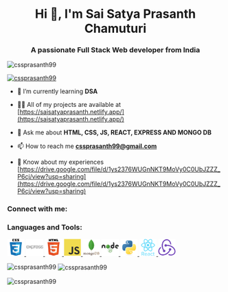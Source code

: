 <h1 align="center">Hi 👋, I'm Sai Satya Prasanth Chamuturi</h1>
<h3 align="center">A passionate Full Stack Web developer from India</h3>

<p align="left"> <img src="https://komarev.com/ghpvc/?username=cssprasanth99&label=Profile%20views&color=0e75b6&style=flat" alt="cssprasanth99" /> </p>

<p align="left"> <a href="https://github.com/ryo-ma/github-profile-trophy"><img src="https://github-profile-trophy.vercel.app/?username=cssprasanth99" alt="cssprasanth99" /></a> </p>

- 🌱 I’m currently learning **DSA**

- 👨‍💻 All of my projects are available at [https://saisatyaprasanth.netlify.app/](https://saisatyaprasanth.netlify.app/)

- 💬 Ask me about **HTML, CSS, JS, REACT, EXPRESS AND MONGO DB**

- 📫 How to reach me **cssprasanth99@gmail.com**

- 📄 Know about my experiences [https://drive.google.com/file/d/1ys2376WUGnNKT9MoVy0C0UbJZZZ_P6cj/view?usp=sharing](https://drive.google.com/file/d/1ys2376WUGnNKT9MoVy0C0UbJZZZ_P6cj/view?usp=sharing)

<h3 align="left">Connect with me:</h3>
<p align="left">
</p>

<h3 align="left">Languages and Tools:</h3>
<p align="left"> <a href="https://www.w3schools.com/css/" target="_blank" rel="noreferrer"> <img src="https://raw.githubusercontent.com/devicons/devicon/master/icons/css3/css3-original-wordmark.svg" alt="css3" width="40" height="40"/> </a> <a href="https://expressjs.com" target="_blank" rel="noreferrer"> <img src="https://raw.githubusercontent.com/devicons/devicon/master/icons/express/express-original-wordmark.svg" alt="express" width="40" height="40"/> </a> <a href="https://www.w3.org/html/" target="_blank" rel="noreferrer"> <img src="https://raw.githubusercontent.com/devicons/devicon/master/icons/html5/html5-original-wordmark.svg" alt="html5" width="40" height="40"/> </a> <a href="https://developer.mozilla.org/en-US/docs/Web/JavaScript" target="_blank" rel="noreferrer"> <img src="https://raw.githubusercontent.com/devicons/devicon/master/icons/javascript/javascript-original.svg" alt="javascript" width="40" height="40"/> </a> <a href="https://www.mongodb.com/" target="_blank" rel="noreferrer"> <img src="https://raw.githubusercontent.com/devicons/devicon/master/icons/mongodb/mongodb-original-wordmark.svg" alt="mongodb" width="40" height="40"/> </a> <a href="https://nodejs.org" target="_blank" rel="noreferrer"> <img src="https://raw.githubusercontent.com/devicons/devicon/master/icons/nodejs/nodejs-original-wordmark.svg" alt="nodejs" width="40" height="40"/> </a> <a href="https://www.python.org" target="_blank" rel="noreferrer"> <img src="https://raw.githubusercontent.com/devicons/devicon/master/icons/python/python-original.svg" alt="python" width="40" height="40"/> </a> <a href="https://reactjs.org/" target="_blank" rel="noreferrer"> <img src="https://raw.githubusercontent.com/devicons/devicon/master/icons/react/react-original-wordmark.svg" alt="react" width="40" height="40"/> </a> <a href="https://redux.js.org" target="_blank" rel="noreferrer"> <img src="https://raw.githubusercontent.com/devicons/devicon/master/icons/redux/redux-original.svg" alt="redux" width="40" height="40"/> </a> </p>

<p><img align="left" src="https://github-readme-stats.vercel.app/api/top-langs?username=cssprasanth99&show_icons=true&locale=en&layout=compact" alt="cssprasanth99" /></p>

<p>&nbsp;<img align="center" src="https://github-readme-stats.vercel.app/api?username=cssprasanth99&show_icons=true&locale=en" alt="cssprasanth99" /></p>

<p><img align="center" src="https://github-readme-streak-stats.herokuapp.com/?user=cssprasanth99&" alt="cssprasanth99" /></p>
